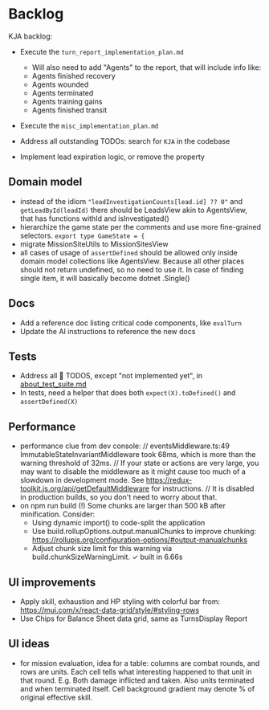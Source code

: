 # Backlog

KJA backlog:

- Execute the `turn_report_implementation_plan.md`
  - Will also need to add "Agents" to the report, that will include info like:
  - Agents finished recovery
  - Agents wounded
  - Agents terminated
  - Agents training gains
  - Agents finished transit
- Execute the `misc_implementation_plan.md`
- Address all outstanding TODOs: search for `KJA` in the codebase

- Implement lead expiration logic, or remove the property

## Domain model

- instead of the idiom `"leadInvestigationCounts[lead.id] ?? 0"` and `getLeadById(leadId)`
  there should be LeadsView akin to AgentsView, that has functions withId and isInvestigated()
- hierarchize the game state per the comments and use more fine-grained selectors.
  `export type GameState = {`
- migrate MissionSiteUtils to MissionSitesView
- all cases of usage of `assertDefined` should be allowed only inside domain model collections like AgentsView.
  Because all other places should not return undefined, so no need to use it.
  In case of finding single item, it will basically become dotnet .Single()

## Docs

- Add a reference doc listing critical code components, like `evalTurn`
- Update the AI instructions to reference the new docs

## Tests

- Address all 🚧 TODOS, except "not implemented yet", in [about_test_suite.md](../design/about_test_suite.md)
- In tests, need a helper that does both `expect(X).toDefined()` and `assertDefined(X)`

## Performance

- performance clue from dev console:
  // eventsMiddleware.ts:49 ImmutableStateInvariantMiddleware took 68ms, which is more than the warning threshold of 32ms.
  // If your state or actions are very large, you may want to disable the middleware as it might cause too much
  of a slowdown in development mode. See https://redux-toolkit.js.org/api/getDefaultMiddleware for instructions.
  // It is disabled in production builds, so you don't need to worry about that.
- on npm run build
  (!) Some chunks are larger than 500 kB after minification. Consider:
  - Using dynamic import() to code-split the application
  - Use build.rollupOptions.output.manualChunks to improve chunking: https://rollupjs.org/configuration-options/#output-manualchunks
  - Adjust chunk size limit for this warning via build.chunkSizeWarningLimit.
  ✓ built in 6.66s

## UI improvements

- Apply skill, exhaustion and HP styling with colorful bar from: https://mui.com/x/react-data-grid/style/#styling-rows
- Use Chips for Balance Sheet data grid, same as TurnsDisplay Report

## UI ideas

- for mission evaluation, idea for a table: columns are combat rounds, and rows are units. Each cell tells what
  interesting happened to that unit in that round.
  E.g. Both damage inflicted and taken. Also units terminated and when terminated itself.
  Cell background gradient may denote % of original effective skill.
